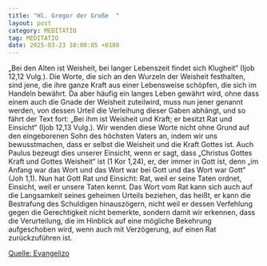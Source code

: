 ```yaml
---
title: "Hl. Gregor der Große  "
layout: post
category: MEDITATIO
tag: MEDITATIO
date: 2025-03-23 10:00:05 +0100
---
```

 
„Bei den Alten ist Weisheit, bei langer Lebenszeit findet sich Klugheit“ (Ijob 12,12 Vulg.). Die Worte, die sich an den Wurzeln der Weisheit festhalten, sind jene, die ihre ganze Kraft aus einer Lebensweise schöpfen, die sich im Handeln bewährt. Da aber häufig ein langes Leben gewährt wird, ohne dass einem auch die Gnade der Weisheit zuteilwird, muss nun jener genannt werden, von dessen Urteil die Verleihung dieser Gaben abhängt, und so fährt der Text fort:
„Bei ihm ist Weisheit und Kraft; er besitzt Rat und Einsicht“ (Ijob 12,13 Vulg.<!--more-->). Wir wenden diese Worte nicht ohne Grund auf den eingeborenen Sohn des höchsten Vaters an, indem wir uns bewusstmachen, dass er selbst die Weisheit und die Kraft Gottes ist. Auch Paulus bezeugt dies unserer Einsicht, wenn er sagt, dass „Christus Gottes Kraft und Gottes Weisheit“ ist (1 Kor 1,24), er, der immer in Gott ist, denn „im Anfang war das Wort und das Wort war bei Gott und das Wort war Gott“ (Joh 1,1).
Nun hat Gott Rat und Einsicht: Rat, weil er seine Taten ordnet, Einsicht, weil er unsere Taten kennt. Das Wort vom Rat kann sich auch auf die Langsamkeit seines geheimen Urteils beziehen, das heißt, er kann die Bestrafung des Schuldigen hinauszögern, nicht weil er dessen Verfehlung gegen die Gerechtigkeit nicht bemerkte, sondern damit wir erkennen, dass die Verurteilung, die im Hinblick auf eine mögliche Bekehrung aufgeschoben wird, wenn auch mit Verzögerung, auf einen Rat zurückzuführen ist.

[Quelle: Evangelizo](https://evangeliumtagfuertag.org/DE/gospel)